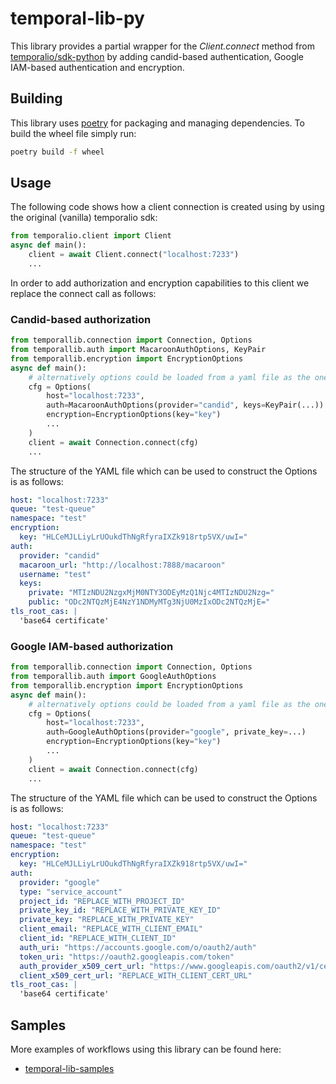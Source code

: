 # temporal-lib-py

This library provides a partial wrapper for the _Client.connect_ method from
[temporalio/sdk-python](https://github.com/temporalio/sdk-python/tree/main/temporalio)
by adding candid-based authentication, Google IAM-based authentication and
encryption.

## Building

This library uses [poetry](https://github.com/python-poetry/poetry) for
packaging and managing dependencies. To build the wheel file simply run:

```bash
poetry build -f wheel
```

## Usage

The following code shows how a client connection is created using by using the
original (vanilla) temporalio sdk:

```python
from temporalio.client import Client
async def main():
    client = await Client.connect("localhost:7233")
    ...
```

In order to add authorization and encryption capabilities to this client we
replace the connect call as follows:

### Candid-based authorization

```python
from temporallib.connection import Connection, Options
from temporallib.auth import MacaroonAuthOptions, KeyPair
from temporallib.encryption import EncryptionOptions
async def main():
    # alternatively options could be loaded from a yaml file as the one showed below
    cfg = Options(
        host="localhost:7233",
        auth=MacaroonAuthOptions(provider="candid", keys=KeyPair(...))
        encryption=EncryptionOptions(key="key")
        ...
    )
    client = await Connection.connect(cfg)
	...
```

The structure of the YAML file which can be used to construct the Options is as
follows:

```yaml
host: "localhost:7233"
queue: "test-queue"
namespace: "test"
encryption:
  key: "HLCeMJLLiyLrUOukdThNgRfyraIXZk918rtp5VX/uwI="
auth:
  provider: "candid"
  macaroon_url: "http://localhost:7888/macaroon"
  username: "test"
  keys:
    private: "MTIzNDU2NzgxMjM0NTY3ODEyMzQ1Njc4MTIzNDU2Nzg="
    public: "ODc2NTQzMjE4NzY1NDMyMTg3NjU0MzIxODc2NTQzMjE="
tls_root_cas: |
  'base64 certificate'
```

### Google IAM-based authorization

```python
from temporallib.connection import Connection, Options
from temporallib.auth import GoogleAuthOptions
from temporallib.encryption import EncryptionOptions
async def main():
    # alternatively options could be loaded from a yaml file as the one showed below
    cfg = Options(
        host="localhost:7233",
        auth=GoogleAuthOptions(provider="google", private_key=...)
        encryption=EncryptionOptions(key="key")
        ...
    )
    client = await Connection.connect(cfg)
	...
```

The structure of the YAML file which can be used to construct the Options is as
follows:

```yaml
host: "localhost:7233"
queue: "test-queue"
namespace: "test"
encryption:
  key: "HLCeMJLLiyLrUOukdThNgRfyraIXZk918rtp5VX/uwI="
auth:
  provider: "google"
  type: "service_account"
  project_id: "REPLACE_WITH_PROJECT_ID"
  private_key_id: "REPLACE_WITH_PRIVATE_KEY_ID"
  private_key: "REPLACE_WITH_PRIVATE_KEY"
  client_email: "REPLACE_WITH_CLIENT_EMAIL"
  client_id: "REPLACE_WITH_CLIENT_ID"
  auth_uri: "https://accounts.google.com/o/oauth2/auth"
  token_uri: "https://oauth2.googleapis.com/token"
  auth_provider_x509_cert_url: "https://www.googleapis.com/oauth2/v1/certs"
  client_x509_cert_url: "REPLACE_WITH_CLIENT_CERT_URL"
tls_root_cas: |
  'base64 certificate'
```

## Samples

More examples of workflows using this library can be found here:

- [temporal-lib-samples](https://github.com/canonical/temporal-lib-samples)
